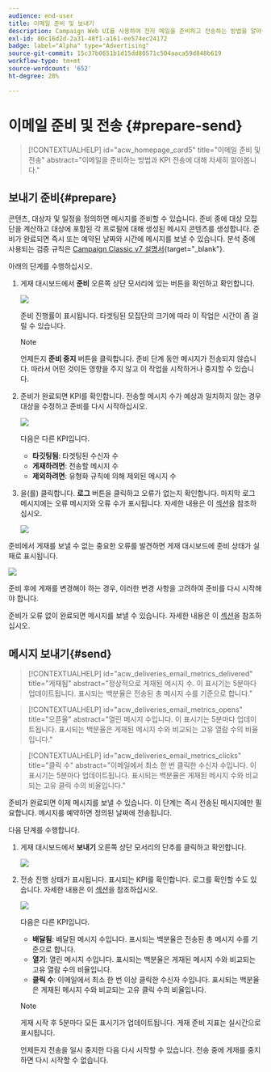 ```yaml
---
audience: end-user
title: 이메일 준비 및 보내기
description: Campaign Web UI를 사용하여 전자 메일을 준비하고 전송하는 방법을 알아봅니다
exl-id: 80c16d2d-2a31-48f1-a161-ee574ec24172
badge: label="Alpha" type="Advertising"
source-git-commit: 15c37b0651b1d15dd80571c504aaca59d848b619
workflow-type: tm+mt
source-wordcount: '652'
ht-degree: 28%

---
```



# 이메일 준비 및 전송 {#prepare-send}

>[!CONTEXTUALHELP]
>id="acw_homepage_card5"
>title="이메일 준비 및 전송"
>abstract="이메일을 준비하는 방법과 KPI 전송에 대해 자세히 알아봅니다."

<!--

	show how to prepare and send the email + the live kpis in the dashboard

like acc when preparation, target calculated then send
real time KPIs, not in AJO. similar to ACS.
exclusion logs, causes
-->

<!--
send also KPIs
-->

## 보내기 준비{#prepare}

콘텐츠, 대상자 및 일정을 정의하면 메시지를 준비할 수 있습니다. 준비 중에 대상 모집단을 계산하고 대상에 포함된 각 프로필에 대해 생성된 메시지 콘텐츠를 생성합니다. 준비가 완료되면 즉시 또는 예약된 날짜와 시간에 메시지를 보낼 수 있습니다. 분석 중에 사용되는 검증 규칙은 [Campaign Classic v7 설명서](https://experienceleague.adobe.com/docs/campaign-classic/using/sending-messages/key-steps-when-creating-a-delivery/steps-validating-the-delivery.html#validation-process-with-typologies){target="_blank"}.

아래의 단계를 수행하십시오.

1. 게재 대시보드에서 **준비** 오른쪽 상단 모서리에 있는 버튼을 확인하고 확인합니다.

   ![](assets/prepare.png)

   준비 진행률이 표시됩니다. 타겟팅된 모집단의 크기에 따라 이 작업은 시간이 좀 걸릴 수 있습니다.

   >[!NOTE]
   >
   >언제든지 **준비 중지** 버튼을 클릭합니다. 준비 단계 동안 메시지가 전송되지 않습니다. 따라서 어떤 것이든 영향을 주지 않고 이 작업을 시작하거나 중지할 수 있습니다.

1. 준비가 완료되면 KPI를 확인합니다. 전송할 메시지 수가 예상과 일치하지 않는 경우 대상을 수정하고 준비를 다시 시작하십시오.

   ![](assets/prepare2.png)

   다음은 다른 KPI입니다.

   * **타깃팅됨**: 타겟팅된 수신자 수
   * **게재하려면**: 전송할 메시지 수
   * **제외하려면**: 유형화 규칙에 의해 제외된 메시지 수

1. 을(를) 클릭합니다. **로그** 버튼을 클릭하고 오류가 없는지 확인합니다. 마지막 로그 메시지에는 오류 메시지와 오류 수가 표시됩니다. 자세한 내용은 이 [섹션](delivery-logs.md)을 참조하십시오.

   ![](assets/prepare-logs.png)

준비에서 게재를 보낼 수 없는 중요한 오류를 발견하면 게재 대시보드에 준비 상태가 실패로 표시됩니다.

![](assets/prepare-error.png)

준비 후에 게재를 변경해야 하는 경우, 이러한 변경 사항을 고려하여 준비를 다시 시작해야 합니다.

준비가 오류 없이 완료되면 메시지를 보낼 수 있습니다. 자세한 내용은 이 [섹션](#send)을 참조하십시오.

## 메시지 보내기{#send}

>[!CONTEXTUALHELP]
>id="acw_deliveries_email_metrics_delivered"
>title="게재됨"
>abstract="정상적으로 게재된 메시지 수. 이 표시기는 5분마다 업데이트됩니다. 표시되는 백분율은 전송된 총 메시지 수를 기준으로 합니다."

>[!CONTEXTUALHELP]
>id="acw_deliveries_email_metrics_opens"
>title="오픈율"
>abstract="열린 메시지 수입니다. 이 표시기는 5분마다 업데이트됩니다. 표시되는 백분율은 게재된 메시지 수와 비교되는 고유 열람 수의 비율입니다."

>[!CONTEXTUALHELP]
>id="acw_deliveries_email_metrics_clicks"
>title="클릭 수"
>abstract="이메일에서 최소 한 번 클릭한 수신자 수입니다. 이 표시기는 5분마다 업데이트됩니다. 표시되는 백분율은 게재된 메시지 수와 비교되는 고유 클릭 수의 비율입니다."


준비가 완료되면 이제 메시지를 보낼 수 있습니다. 이 단계는 즉시 전송된 메시지에만 필요합니다. 메시지를 예약하면 정의된 날짜에 전송됩니다.

다음 단계를 수행합니다.

1. 게재 대시보드에서 **보내기** 오른쪽 상단 모서리의 단추를 클릭하고 확인합니다.

   ![](assets/send.png)

1. 전송 진행 상태가 표시됩니다. 표시되는 KPI를 확인합니다. 로그를 확인할 수도 있습니다. 자세한 내용은 이 [섹션](delivery-logs.md)을 참조하십시오.

   ![](assets/send2.png)

   다음은 다른 KPI입니다.

   * **배달됨**: 배달된 메시지 수입니다. 표시되는 백분율은 전송된 총 메시지 수를 기준으로 합니다.
   * **열기**: 열린 메시지 수입니다. 표시되는 백분율은 게재된 메시지 수와 비교되는 고유 열람 수의 비율입니다.
   * **클릭 수**: 이메일에서 최소 한 번 이상 클릭한 수신자 수입니다. 표시되는 백분율은 게재된 메시지 수와 비교되는 고유 클릭 수의 비율입니다.

   >[!NOTE]
   >
   >게재 시작 후 5분마다 모든 표시기가 업데이트됩니다. 게재 준비 지표는 실시간으로 표시됩니다.

   언제든지 전송을 일시 중지한 다음 다시 시작할 수 있습니다. 전송 중에 게재를 중지하면 다시 시작할 수 없습니다.

